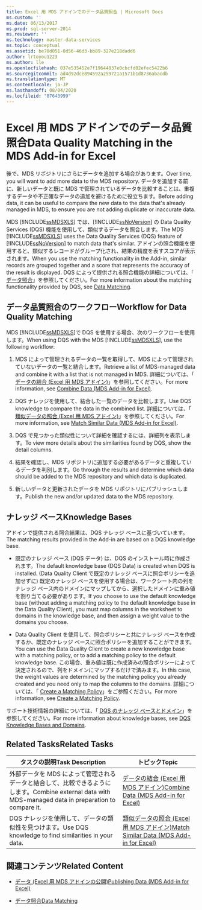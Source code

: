```yaml
---
title: Excel 用 MDS アドインでのデータ品質照合 | Microsoft Docs
ms.custom: ''
ms.date: 06/13/2017
ms.prod: sql-server-2014
ms.reviewer: ''
ms.technology: master-data-services
ms.topic: conceptual
ms.assetid: be78d051-0d56-46d3-bb89-327e218dadd6
author: lrtoyou1223
ms.author: lle
ms.openlocfilehash: 037e535452e7f19644837e0cbcfd02efec5422b6
ms.sourcegitcommit: ad4d92dce894592a259721a1571b1d8736abacdb
ms.translationtype: MT
ms.contentlocale: ja-JP
ms.lasthandoff: 08/04/2020
ms.locfileid: "87643999"
---
```

# <a name="data-quality-matching-in-the-mds-add-in-for-excel"></a><span data-ttu-id="1ee72-102">Excel 用 MDS アドインでのデータ品質照合</span><span class="sxs-lookup"><span data-stu-id="1ee72-102">Data Quality Matching in the MDS Add-in for Excel</span></span>
  <span data-ttu-id="1ee72-103">後で、MDS リポジトリにさらにデータを追加する場合があります。</span><span class="sxs-lookup"><span data-stu-id="1ee72-103">Over time, you will want to add more data to the MDS repository.</span></span> <span data-ttu-id="1ee72-104">データを追加する前に、新しいデータと既に MDS で管理されているデータを比較することは、重複するデータや不正確なデータの追加を避けるために役立ちます。</span><span class="sxs-lookup"><span data-stu-id="1ee72-104">Before adding data, it can be useful to compare the new data to the data that's already managed in MDS, to ensure you are not adding duplicate or inaccurate data.</span></span>  
  
 <span data-ttu-id="1ee72-105">MDS [!INCLUDE[ssMDSXLS](../../includes/ssmdsxls-md.md)] では、[!INCLUDE[ssNoVersion](../../includes/ssnoversion-md.md)] の Data Quality Services (DQS) 機能を使用して、類似するデータを照合します。</span><span class="sxs-lookup"><span data-stu-id="1ee72-105">The MDS [!INCLUDE[ssMDSXLS](../../includes/ssmdsxls-md.md)] uses the Data Quality Services (DQS) feature of [!INCLUDE[ssNoVersion](../../includes/ssnoversion-md.md)] to match data that's similar.</span></span> <span data-ttu-id="1ee72-106">アドインの照合機能を使用すると、類似するレコードがグループ化され、結果の精度を表すスコアが表示されます。</span><span class="sxs-lookup"><span data-stu-id="1ee72-106">When you use the matching functionality in the Add-in, similar records are grouped together and a score that represents the accuracy of the result is displayed.</span></span> <span data-ttu-id="1ee72-107">DQS によって提供される照合機能の詳細については、「 [データ照合](../../data-quality-services/data-matching.md)」を参照してください。</span><span class="sxs-lookup"><span data-stu-id="1ee72-107">For more information about the matching functionality provided by DQS, see [Data Matching](../../data-quality-services/data-matching.md).</span></span>  
  
## <a name="workflow-for-data-quality-matching"></a><span data-ttu-id="1ee72-108">データ品質照合のワークフロー</span><span class="sxs-lookup"><span data-stu-id="1ee72-108">Workflow for Data Quality Matching</span></span>  
 <span data-ttu-id="1ee72-109">MDS [!INCLUDE[ssMDSXLS](../../includes/ssmdsxls-md.md)]で DQS を使用する場合、次のワークフローを使用します。</span><span class="sxs-lookup"><span data-stu-id="1ee72-109">When using DQS with the MDS [!INCLUDE[ssMDSXLS](../../includes/ssmdsxls-md.md)], use the following workflow:</span></span>  
  
1.  <span data-ttu-id="1ee72-110">MDS によって管理されるデータの一覧を取得して、MDS によって管理されていないデータの一覧と結合します。</span><span class="sxs-lookup"><span data-stu-id="1ee72-110">Retrieve a list of MDS-managed data and combine it with a list that is not managed in MDS.</span></span> <span data-ttu-id="1ee72-111">詳細については、「 [データの結合 (Excel 用 MDS アドイン)](combine-data-mds-add-in-for-excel.md)」を参照してください。</span><span class="sxs-lookup"><span data-stu-id="1ee72-111">For more information, see [Combine Data &#40;MDS Add-in for Excel&#41;](combine-data-mds-add-in-for-excel.md).</span></span>  
  
2.  <span data-ttu-id="1ee72-112">DQS ナレッジを使用して、結合した一覧のデータを比較します。</span><span class="sxs-lookup"><span data-stu-id="1ee72-112">Use DQS knowledge to compare the data in the combined list.</span></span> <span data-ttu-id="1ee72-113">詳細については、「 [類似データの照合 (Excel 用 MDS アドイン)](match-similar-data-mds-add-in-for-excel.md)」を参照してください。</span><span class="sxs-lookup"><span data-stu-id="1ee72-113">For more information, see [Match Similar Data &#40;MDS Add-in for Excel&#41;](match-similar-data-mds-add-in-for-excel.md).</span></span>  
  
3.  <span data-ttu-id="1ee72-114">DQS で見つかった類似性について詳細を確認するには、詳細列を表示します。</span><span class="sxs-lookup"><span data-stu-id="1ee72-114">To view more details about the similarities found by DQS, show the detail columns.</span></span>  
  
4.  <span data-ttu-id="1ee72-115">結果を確認し、MDS リポジトリに追加する必要があるデータと重複しているデータを判別します。</span><span class="sxs-lookup"><span data-stu-id="1ee72-115">Go through the results and determine which data should be added to the MDS repository and which data is duplicated.</span></span>  
  
5.  <span data-ttu-id="1ee72-116">新しいデータと更新されたデータを MDS リポジトリにパブリッシュします。</span><span class="sxs-lookup"><span data-stu-id="1ee72-116">Publish the new and/or updated data to the MDS repository.</span></span>  
  
## <a name="knowledge-bases"></a><span data-ttu-id="1ee72-117">ナレッジ ベース</span><span class="sxs-lookup"><span data-stu-id="1ee72-117">Knowledge Bases</span></span>  
 <span data-ttu-id="1ee72-118">アドインで提供される照合結果は、DQS ナレッジ ベースに基づいています。</span><span class="sxs-lookup"><span data-stu-id="1ee72-118">The matching results provided in the Add-in are based on a DQS knowledge base.</span></span>  
  
-   <span data-ttu-id="1ee72-119">既定のナレッジ ベース (DQS データ) は、DQS のインストール時に作成されます。</span><span class="sxs-lookup"><span data-stu-id="1ee72-119">The default knowledge base (DQS Data) is created when DQS is installed.</span></span> <span data-ttu-id="1ee72-120">(Data Quality Client で既定のナレッジ ベースに照合ポリシーを追加せずに) 既定のナレッジ ベースを使用する場合は、ワークシート内の列をナレッジ ベース内のドメインにマップしてから、選択したドメインに重み値を割り当てる必要があります。</span><span class="sxs-lookup"><span data-stu-id="1ee72-120">If you choose to use the default knowledge base (without adding a matching policy to the default knowledge base in the Data Quality Client), you must map columns in the worksheet to domains in the knowledge base, and then assign a weight value to the domains you choose.</span></span>  
  
-   <span data-ttu-id="1ee72-121">Data Quality Client を使用して、照合ポリシーと共にナレッジ ベースを作成するか、既定のナレッジ ベースに照合ポリシーを追加することができます。</span><span class="sxs-lookup"><span data-stu-id="1ee72-121">You can use the Data Quality Client to create a new knowledge base with a matching policy, or to add a matching policy to the default knowledge base.</span></span> <span data-ttu-id="1ee72-122">この場合、重み値は既に作成済みの照合ポリシーによって決定されるので、列をドメインにマップするだけで済みます。</span><span class="sxs-lookup"><span data-stu-id="1ee72-122">In this case, the weight values are determined by the matching policy you already created and you need only to map the columns to the domains.</span></span> <span data-ttu-id="1ee72-123">詳細については、「 [Create a Matching Policy](../../data-quality-services/create-a-matching-policy.md)」をご参照ください。</span><span class="sxs-lookup"><span data-stu-id="1ee72-123">For more information, see [Create a Matching Policy](../../data-quality-services/create-a-matching-policy.md).</span></span>  
  
 <span data-ttu-id="1ee72-124">サポート技術情報の詳細については、「 [DQS のナレッジ ベースとドメイン](../../data-quality-services/dqs-knowledge-bases-and-domains.md)」を参照してください。</span><span class="sxs-lookup"><span data-stu-id="1ee72-124">For more information about knowledge bases, see [DQS Knowledge Bases and Domains](../../data-quality-services/dqs-knowledge-bases-and-domains.md).</span></span>  
  
## <a name="related-tasks"></a><span data-ttu-id="1ee72-125">Related Tasks</span><span class="sxs-lookup"><span data-stu-id="1ee72-125">Related Tasks</span></span>  
  
|<span data-ttu-id="1ee72-126">タスクの説明</span><span class="sxs-lookup"><span data-stu-id="1ee72-126">Task Description</span></span>|<span data-ttu-id="1ee72-127">トピック</span><span class="sxs-lookup"><span data-stu-id="1ee72-127">Topic</span></span>|  
|----------------------|-----------|  
|<span data-ttu-id="1ee72-128">外部データを MDS によって管理されるデータと結合して、比較できるようにします。</span><span class="sxs-lookup"><span data-stu-id="1ee72-128">Combine external data with MDS-managed data in preparation to compare it.</span></span>|[<span data-ttu-id="1ee72-129">データの結合 (Excel 用 MDS アドイン)</span><span class="sxs-lookup"><span data-stu-id="1ee72-129">Combine Data &#40;MDS Add-in for Excel&#41;</span></span>](combine-data-mds-add-in-for-excel.md)|  
|<span data-ttu-id="1ee72-130">DQS ナレッジを使用して、データの類似性を見つけます。</span><span class="sxs-lookup"><span data-stu-id="1ee72-130">Use DQS knowledge to find similarities in your data.</span></span>|[<span data-ttu-id="1ee72-131">類似データの照合 (Excel 用 MDS アドイン)</span><span class="sxs-lookup"><span data-stu-id="1ee72-131">Match Similar Data &#40;MDS Add-in for Excel&#41;</span></span>](match-similar-data-mds-add-in-for-excel.md)|  
  
## <a name="related-content"></a><span data-ttu-id="1ee72-132">関連コンテンツ</span><span class="sxs-lookup"><span data-stu-id="1ee72-132">Related Content</span></span>  
  
-   [<span data-ttu-id="1ee72-133">データ &#40;Excel 用 MDS アドインの公開&#41;</span><span class="sxs-lookup"><span data-stu-id="1ee72-133">Publishing Data &#40;MDS Add-in for Excel&#41;</span></span>](overview-importing-data-from-excel-mds-add-in-for-excel.md)  
  
-   [<span data-ttu-id="1ee72-134">データ照合</span><span class="sxs-lookup"><span data-stu-id="1ee72-134">Data Matching</span></span>](../../data-quality-services/data-matching.md)  
  
  

